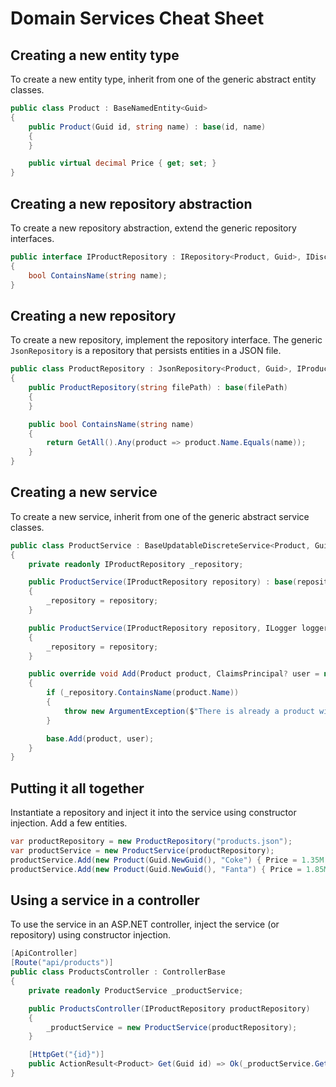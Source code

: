 # Domain Services Cheat Sheet

## Creating a new entity type
To create a new entity type, inherit from one of the generic abstract entity classes.

```csharp
public class Product : BaseNamedEntity<Guid>
{
    public Product(Guid id, string name) : base(id, name)
    {
    }

    public virtual decimal Price { get; set; }
}
```

## Creating a new repository abstraction
To create a new repository abstraction, extend the generic repository interfaces. 

```csharp
public interface IProductRepository : IRepository<Product, Guid>, IDiscreteRepository<Product, Guid>, IUpdatableRepository<Product, Guid>
{
    bool ContainsName(string name);
}
```

## Creating a new repository
To create a new repository, implement the repository interface. The generic `JsonRepository` is a repository that persists entities in a JSON file.

```csharp
public class ProductRepository : JsonRepository<Product, Guid>, IProductRepository
{
    public ProductRepository(string filePath) : base(filePath)
    {
    }

    public bool ContainsName(string name)
    {
        return GetAll().Any(product => product.Name.Equals(name));
    }
}
```

## Creating a new service
To create a new service, inherit from one of the generic abstract service classes.

```csharp
public class ProductService : BaseUpdatableDiscreteService<Product, Guid>
{
    private readonly IProductRepository _repository;

    public ProductService(IProductRepository repository) : base(repository)
    {
        _repository = repository;
    }

    public ProductService(IProductRepository repository, ILogger logger) : base(repository, logger)
    {
        _repository = repository;
    }

    public override void Add(Product product, ClaimsPrincipal? user = null)
    {
        if (_repository.ContainsName(product.Name))
        {
            throw new ArgumentException($"There is already a product with the name '{product.Name}'.", nameof(product));
        }

        base.Add(product, user);
    }
}
```
## Putting it all together
Instantiate a repository and inject it into the service using constructor injection. Add a few entities.

```csharp
var productRepository = new ProductRepository("products.json");
var productService = new ProductService(productRepository);
productService.Add(new Product(Guid.NewGuid(), "Coke") { Price = 1.35M });
productService.Add(new Product(Guid.NewGuid(), "Fanta") { Price = 1.85M });
```

## Using a service in a controller
To use the service in an ASP.NET controller, inject the service (or repository) using constructor injection.

```csharp
[ApiController]
[Route("api/products")]
public class ProductsController : ControllerBase
{
    private readonly ProductService _productService;

    public ProductsController(IProductRepository productRepository)
    {
        _productService = new ProductService(productRepository);
    }

    [HttpGet("{id}")]
    public ActionResult<Product> Get(Guid id) => Ok(_productService.Get(id));
}
```

